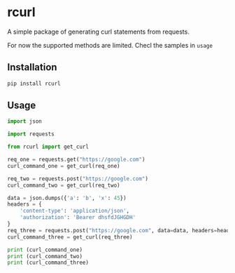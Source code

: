 # rcurl

A simple package of generating curl statements from requests.

For now the supported methods are limited. Checl the samples in `usage`

## Installation
```bash
pip install rcurl
```

## Usage
```py
import json

import requests

from rcurl import get_curl

req_one = requests.get("https://google.com")
curl_command_one = get_curl(req_one)

req_two = requests.post("https://google.com")
curl_command_two = get_curl(req_two)

data = json.dumps({'a': 'b', 'x': 45})
headers = {
    'content-type': 'application/json',
    'authorization': 'Bearer dhsfdJGHGDH'
}
req_three = requests.post("https://google.com", data=data, headers=headers)
curl_command_three = get_curl(req_three)

print (curl_command_one)
print (curl_command_two)
print (curl_command_three)
```